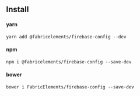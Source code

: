 ## Install
#### yarn
```ssh
yarn add @fabricelements/firebase-config --dev
 ```
#### npm
```ssh
npm i @fabricelements/firebase-config --save-dev
 ```
#### bower
```ssh
bower i FabricElements/firebase-config --save-dev
 ```
